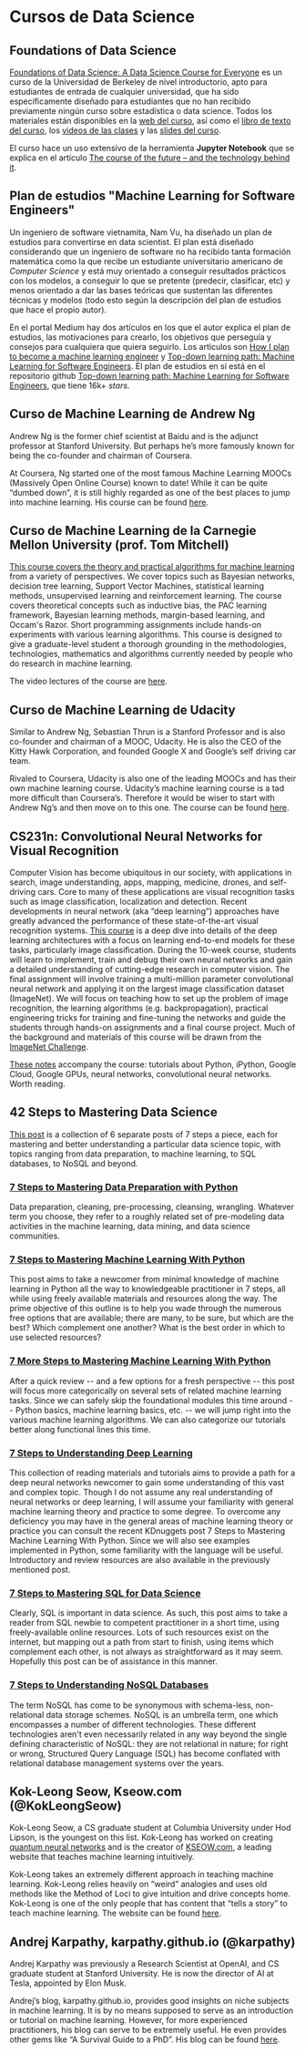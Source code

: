 # Cursos de Data Science

## Foundations of Data Science

[Foundations of Data Science: A Data Science Course for Everyone](http://data.berkeley.edu/education/foundations) es un curso de la Universidad de Berkeley de nivel introductorio, apto para estudiantes de entrada de cualquier universidad, que ha sido específicamente diseñado para estudiantes que no han recibido previamente ningún curso sobre estadística o data science. Todos los materiales están disponibles en la [web del curso](http://data8.org/), así como el [libro de texto del curso](https://www.inferentialthinking.com/), los [videos de las clases](https://www.youtube.com/playlist?list=PLFeJ2hV8Fyt7mjvwrDQ2QNYEYdtKSNA0y) y las [slides del curso](http://data8.org/fa16/).

El curso hace un uso extensivo de la herramienta **Jupyter Notebook** que se explica en el artículo [The course of the future – and the technology behind it](http://data.berkeley.edu/news/coursefuture).

## Plan de estudios "Machine Learning for Software Engineers"

Un ingeniero de software vietnamita, Nam Vu, ha diseñado un plan de estudios para convertirse en data scientist. El plan está diseñado considerando que un ingeniero de software no ha recibido tanta formación matemática como la que recibe un estudiante universitario americano de _Computer Science_ y está muy orientado a conseguir resultados prácticos con los modelos, a conseguir lo que se pretente (predecir, clasificar, etc) y menos orientado a dar las bases teóricas que sustentan las diferentes técnicas y modelos (todo esto según la descripción del plan de estudios que hace el propio autor).

En el portal Medium hay dos artículos en los que el autor explica el plan de estudios, las motivaciones para crearlo, los objetivos que perseguía y consejos para cualquiera que quiera seguirlo. Los artículos son [How I plan to become a machine learning engineer](https://becominghuman.ai/how-i-plan-to-become-a-machine-learning-engineer-39716e81ab40) y [Top-down learning path: Machine Learning for Software Engineers](https://medium.com/@zuzoovn/top-down-learning-path-machine-learning-for-software-engineers-a3a58b5bcad3). El plan de estudios en sí está en el repositorio github [Top-down learning path: Machine Learning for Software Engineers](https://github.com/ZuzooVn/machine-learning-for-software-engineers), que tiene 16k+ _stars_.

## Curso de Machine Learning de Andrew Ng

Andrew Ng is the former chief scientist at Baidu and is the adjunct professor at Stanford University. But perhaps he’s more famously known for being the co-founder and chairman of Coursera.

At Coursera, Ng started one of the most famous Machine Learning MOOCs (Massively Open Online Course) known to date! While it can be quite “dumbed down”, it is still highly regarded as one of the best places to jump into machine learning. His course can be found [here](https://www.coursera.org/learn/machine-learning).

## Curso de Machine Learning de la Carnegie Mellon University (prof. Tom Mitchell)

[This course covers the theory and practical algorithms for machine learning](http://www.cs.cmu.edu/~ninamf/courses/601sp15/index.html) from a variety of perspectives. We cover topics such as Bayesian networks, decision tree learning, Support Vector Machines, statistical learning methods, unsupervised learning and reinforcement learning. The course covers theoretical concepts such as inductive bias, the PAC learning framework, Bayesian learning methods, margin-based learning, and Occam's Razor. Short programming assignments include hands-on experiments with various learning algorithms. This course is designed to give a graduate-level student a thorough grounding in the methodologies, technologies, mathematics and algorithms currently needed by people who do research in machine learning.

The video lectures of the course are [here](http://www.cs.cmu.edu/~ninamf/courses/601sp15/lectures.shtml).

## Curso de Machine Learning de Udacity

Similar to Andrew Ng, Sebastian Thrun is a Stanford Professor and is also co-founder and chairman of a MOOC, Udacity. He is also the CEO of the Kitty Hawk Corporation, and founded Google X and Google’s self driving car team.

Rivaled to Coursera, Udacity is also one of the leading MOOCs and has their own machine learning course. Udacity’s machine learning course is a tad more difficult than Coursera’s. Therefore it would be wiser to start with Andrew Ng’s and then move on to this one. The course can be found [here](https://www.udacity.com/course/intro-to-machine-learning--ud120).

## CS231n: Convolutional Neural Networks for Visual Recognition

Computer Vision has become ubiquitous in our society, with applications in search, image understanding, apps, mapping, medicine, drones, and self-driving cars. Core to many of these applications are visual recognition tasks such as image classification, localization and detection. Recent developments in neural network (aka “deep learning”) approaches have greatly advanced the performance of these state-of-the-art visual recognition systems. [This course](http://cs231n.stanford.edu/) is a deep dive into details of the deep learning architectures with a focus on learning end-to-end models for these tasks, particularly image classification. During the 10-week course, students will learn to implement, train and debug their own neural networks and gain a detailed understanding of cutting-edge research in computer vision. The final assignment will involve training a multi-million parameter convolutional neural network and applying it on the largest image classification dataset (ImageNet). We will focus on teaching how to set up the problem of image recognition, the learning algorithms (e.g. backpropagation), practical engineering tricks for training and fine-tuning the networks and guide the students through hands-on assignments and a final course project. Much of the background and materials of this course will be drawn from the [ImageNet Challenge](http://image-net.org/challenges/LSVRC/2014/index).

[These notes](http://cs231n.github.io/) accompany the course: tutorials about Python, iPython, Google Cloud, Google GPUs, neural networks, convolutional neural networks. Worth reading.

## 42 Steps to Mastering Data Science

[This post](http://www.kdnuggets.com/2017/08/42-steps-mastering-data-science.html) is a collection of 6 separate posts of 7 steps a piece, each for mastering and better understanding a particular data science topic, with topics ranging from data preparation, to machine learning, to SQL databases, to NoSQL and beyond.

### [7 Steps to Mastering Data Preparation with Python](http://www.kdnuggets.com/2017/06/7-steps-mastering-data-preparation-python.html)

Data preparation, cleaning, pre-processing, cleansing, wrangling. Whatever term you choose, they refer to a roughly related set of pre-modeling data activities in the machine learning, data mining, and data science communities.

### [7 Steps to Mastering Machine Learning With Python](http://www.kdnuggets.com/2015/11/seven-steps-machine-learning-python.html)

This post aims to take a newcomer from minimal knowledge of machine learning in Python all the way to knowledgeable practitioner in 7 steps, all while using freely available materials and resources along the way. The prime objective of this outline is to help you wade through the numerous free options that are available; there are many, to be sure, but which are the best? Which complement one another? What is the best order in which to use selected resources?

### [7 More Steps to Mastering Machine Learning With Python](http://www.kdnuggets.com/2017/03/seven-more-steps-machine-learning-python.html)

After a quick review -- and a few options for a fresh perspective -- this post will focus more categorically on several sets of related machine learning tasks. Since we can safely skip the foundational modules this time around -- Python basics, machine learning basics, etc. -- we will jump right into the various machine learning algorithms. We can also categorize our tutorials better along functional lines this time.

### [7 Steps to Understanding Deep Learning](http://www.kdnuggets.com/2016/01/seven-steps-deep-learning.html)

This collection of reading materials and tutorials aims to provide a path for a deep neural networks newcomer to gain some understanding of this vast and complex topic. Though I do not assume any real understanding of neural networks or deep learning, I will assume your familiarity with general machine learning theory and practice to some degree. To overcome any deficiency you may have in the general areas of machine learning theory or practice you can consult the recent KDnuggets post 7 Steps to Mastering Machine Learning With Python. Since we will also see examples implemented in Python, some familiarity with the language will be useful. Introductory and review resources are also available in the previously mentioned post.

### [7 Steps to Mastering SQL for Data Science](http://www.kdnuggets.com/2016/06/seven-steps-mastering-sql-data-science.html)

Clearly, SQL is important in data science. As such, this post aims to take a reader from SQL newbie to competent practitioner in a short time, using freely-available online resources. Lots of such resources exist on the internet, but mapping out a path from start to finish, using items which complement each other, is not always as straightforward as it may seem. Hopefully this post can be of assistance in this manner.

### [7 Steps to Understanding NoSQL Databases](http://www.kdnuggets.com/2016/07/seven-steps-understanding-nosql-databases.html)

The term NoSQL has come to be synonymous with schema-less, non-relational data storage schemes. NoSQL is an umbrella term, one which encompasses a number of different technologies. These different technologies aren't even necessarily related in any way beyond the single defining characteristic of NoSQL: they are not relational in nature; for right or wrong, Structured Query Language (SQL) has become conflated with relational database management systems over the years.

## Kok-Leong Seow, Kseow.com (@KokLeongSeow)

Kok-Leong Seow, a CS graduate student at Columbia University under Hod Lipson, is the youngest on this list. Kok-Leong has worked on creating [quantum neural networks](https://arxiv.org/abs/1512.00522) and is the creator of [KSEOW.com](http://kseow.com/), a leading website that teaches machine learning intuitively.

Kok-Leong takes an extremely different approach in teaching machine learning. Kok-Leong relies heavily on “weird” analogies and uses old methods like the Method of Loci to give intuition and drive concepts home. Kok-Leong is one of the only people that has content that “tells a story” to teach machine learning. The website can be found [here](http://kseow.com/).

## Andrej Karpathy, karpathy.github.io (@karpathy) 

Andrej Karpathy was previously a Research Scientist at OpenAI, and CS graduate student at Stanford University. He is now the director of AI at Tesla, appointed by Elon Musk.

Andrej’s blog, karpathy.github.io, provides good insights on niche subjects in machine learning. It is by no means supposed to serve as an introduction or tutorial on machine learning. However, for more experienced practitioners, his blog can serve to be extremely useful. He even provides other gems like “A Survival Guide to a PhD”. His blog can be found [here](http://karpathy.github.io/).
